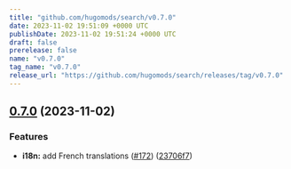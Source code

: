 ```yaml
---
title: "github.com/hugomods/search/v0.7.0"
date: 2023-11-02 19:51:09 +0000 UTC
publishDate: 2023-11-02 19:51:24 +0000 UTC
draft: false
prerelease: false
name: "v0.7.0"
tag_name: "v0.7.0"
release_url: "https://github.com/hugomods/search/releases/tag/v0.7.0"
---
```


## [0.7.0](https://github.com/hugomods/search/compare/v0.6.0...v0.7.0) (2023-11-02)


### Features

* **i18n:** add French translations ([#172](https://github.com/hugomods/search/issues/172)) ([23706f7](https://github.com/hugomods/search/commit/23706f72fcfb2fb40e0c015a497ffc1866e44f85))
